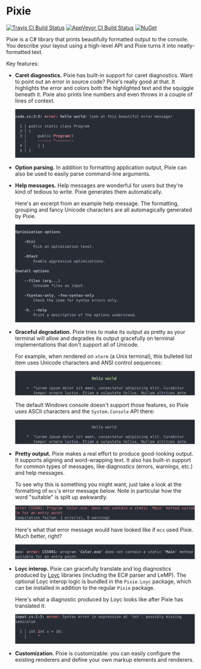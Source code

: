 # Pixie

[![Travis CI Build Status](https://travis-ci.org/jonathanvdc/Pixie.svg?branch=master)](https://travis-ci.org/jonathanvdc/Pixie)
[![AppVeyor CI Build Status](https://ci.appveyor.com/api/projects/status/twwrupu0k7aaf2x6?svg=true)](https://ci.appveyor.com/project/jonathanvdc/pixie)
[![NuGet](https://img.shields.io/nuget/v/Pixie.svg)](https://www.nuget.org/packages/Pixie)

Pixie is a C# library that prints beautifully formatted output to the console. You describe your layout using a high-level API and Pixie turns it into neatly-formatted text.

Key features:

  * **Caret diagnostics.** Pixie has built-in support for caret diagnostics. Want to point out an error in source code? Pixie's really good at that. It highlights the error and colors both the highlighted text and the squiggle beneath it. Pixie also prints line numbers and even throws in a couple of lines of context.

    ![Diagnostic](docs/img/caret.svg)

  * **Option parsing.** In addition to formatting application output, Pixie can also be used to easily parse command-line arguments.

  * **Help messages.** Help messages are wonderful for users but they're kind of tedious to write. Pixie generates them automatically.
  
    Here's an excerpt from an example help message. The formatting, grouping and fancy Unicode characters are all automagically generated by Pixie.

    ![Help message](docs/img/help-message.svg)

  * **Graceful degradation.** Pixie tries to make its output as pretty as your terminal will allow and degrades its output gracefully on terminal implementations that don't support all of Unicode.
  
    For example, when rendered on `xterm` (a Unix terminal), this bulleted list item uses Unicode characters and ANSI control sequences:

    ![Fancy bullets](docs/img/degradation-fancy.svg)

    The default Windows console doesn't support those features, so Pixie uses ASCII characters and the `System.Console` API there:

    ![Simple bullets](docs/img/degradation-simple.svg)

  * **Pretty output.** Pixie makes a real effort to produce good-looking output. It supports aligning and word-wrapping text. It also has built-in support for common types of messages, like diagnostics (errors, warnings, etc.) and help messages.

    To see why this is something you might want, just take a look at the formatting of `mcs`'s error message below. Note in particular how the word "suitable" is split up awkwardly.

    ![Sad line break](docs/img/sad-line-break.svg)

    Here's what that error message would have looked like if `mcs` used Pixie. Much better, right?

    ![Happy line break](docs/img/happy-line-break.svg)

  * **Loyc interop.** Pixie can gracefully translate and log diagnostics produced by [Loyc](https://github.com/qwertie/ecsharp) libraries (including the EC# parser and LeMP). The optional Loyc interop logic is bundled in the `Pixie.Loyc` package, which can be installed in addition to the regular `Pixie` package.

    Here's what a diagnostic produced by Loyc looks like after Pixie has translated it:

    ![Loyc diagnostic](docs/img/loyc-interop.svg)

  * **Customization.** Pixie is customizable: you can easily configure the existing renderers and define your own markup elements and renderers.
